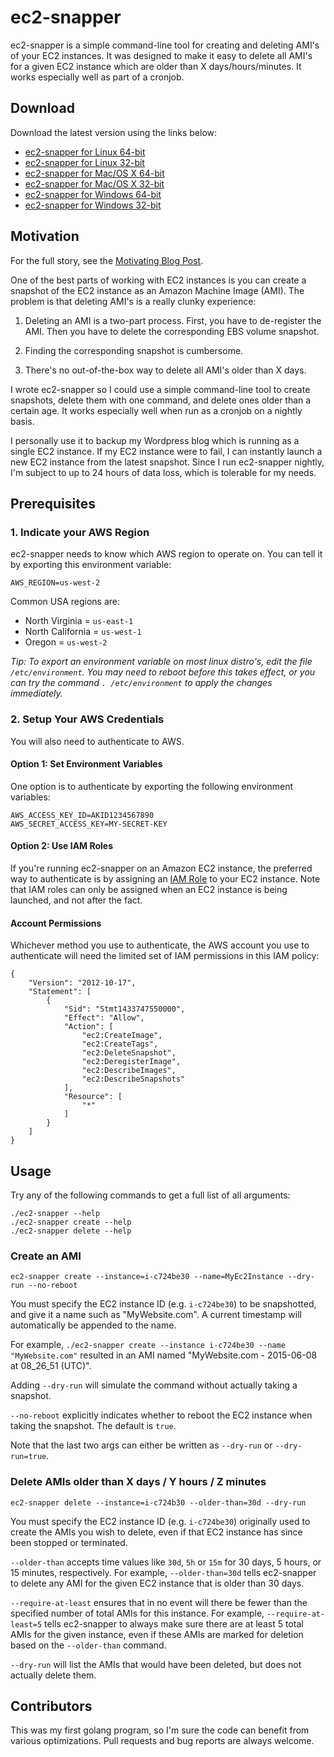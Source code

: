 # ec2-snapper

ec2-snapper is a simple command-line tool for creating and deleting AMI's of your EC2 instances.  It was designed to make it easy to delete all AMI's for a given EC2 instance which are older than X days/hours/minutes.  It works especially well as part of a cronjob.

## Download
Download the latest version using the links below:

- [ec2-snapper for Linux 64-bit](https://s3-us-west-2.amazonaws.com/phxdevops-tmp/ec2-snapper/0.2.0/linux_amd64/ec2-snapper)
- [ec2-snapper for Linux 32-bit](https://s3-us-west-2.amazonaws.com/phxdevops-tmp/ec2-snapper/0.2.0/linux_386/ec2-snapper)
- [ec2-snapper for Mac/OS X 64-bit](https://s3-us-west-2.amazonaws.com/phxdevops-tmp/ec2-snapper/0.2.0/darwin_amd64/ec2-snapper)
- [ec2-snapper for Mac/OS X 32-bit](https://s3-us-west-2.amazonaws.com/phxdevops-tmp/ec2-snapper/0.2.0/darwin_386/ec2-snapper)
- [ec2-snapper for Windows 64-bit](https://s3-us-west-2.amazonaws.com/phxdevops-tmp/ec2-snapper/0.2.0/windows_amd64/ec2-snapper.exe)
- [ec2-snapper for Windows 32-bit](https://s3-us-west-2.amazonaws.com/phxdevops-tmp/ec2-snapper/0.2.0/windows_386/ec2-snapper.exe)

## Motivation
For the full story, see the [Motivating Blog Post](https://joshpadnick.com/2015/06/18/a-simple-tool-for-snapshotting-your-ec2-instances/).

One of the best parts of working with EC2 instances is you can create a snapshot of the EC2 instance as an Amazon Machine Image (AMI).  The problem is that deleting AMI's is a really clunky experience:

1. Deleting an AMI is a two-part process.  First, you have to de-register the AMI.  Then you have to delete the corresponding EBS volume snapshot.

2. Finding the corresponding snapshot is cumbersome.

3. There's no out-of-the-box way to delete all AMI's older than X days.

I wrote ec2-snapper so I could use a simple command-line tool to create snapshots, delete them with one command, and delete ones older than a certain age.  It works especially well when run as a cronjob on a nightly basis.

I personally use it to backup my Wordpress blog which is running as a single EC2 instance.  If my EC2 instance were to fail, I can instantly launch a new EC2 instance from the latest snapshot.  Since I run ec2-snapper nightly, I'm subject to up to 24 hours of data loss, which is tolerable for my needs.

## Prerequisites

### 1. Indicate your AWS Region
ec2-snapper needs to know which AWS region to operate on. You can tell it by exporting this environment variable:

```
AWS_REGION=us-west-2
```
Common USA regions are:

- North Virginia = `us-east-1`
- North California = `us-west-1`
- Oregon = `us-west-2`

_*Tip: To export an environment variable on most linux distro's, edit the file `/etc/environment`.  You may need to reboot before this takes effect, or you can try the command `. /etc/environment` to apply the changes immediately.*_

### 2. Setup Your AWS Credentials
You will also need to authenticate to AWS.

#### Option 1: Set Environment Variables
One option is to authenticate by exporting the following environment variables:

```
AWS_ACCESS_KEY_ID=AKID1234567890
AWS_SECRET_ACCESS_KEY=MY-SECRET-KEY
```

#### Option 2: Use IAM Roles
If you're running ec2-snapper on an Amazon EC2 instance, the preferred way to authenticate is by assigning an [IAM Role](http://docs.aws.amazon.com/AWSEC2/latest/UserGuide/iam-roles-for-amazon-ec2.html) to your EC2 instance.  Note that IAM roles can only be assigned when an EC2 instance is being launched, and not after the fact.

#### Account Permissions
Whichever method you use to authenticate, the AWS account you use to authenticate will need the limited set of IAM permissions in this IAM policy:

```
{
    "Version": "2012-10-17",
    "Statement": [
        {
            "Sid": "Stmt1433747550000",
            "Effect": "Allow",
            "Action": [
                "ec2:CreateImage",
                "ec2:CreateTags",
                "ec2:DeleteSnapshot",
                "ec2:DeregisterImage",
                "ec2:DescribeImages",
                "ec2:DescribeSnapshots"
            ],
            "Resource": [
                "*"
            ]
        }
    ]
}
```


## Usage
Try any of the following commands to get a full list of all arguments:

```
./ec2-snapper --help
./ec2-snapper create --help
./ec2-snapper delete --help
```

### Create an AMI
```
ec2-snapper create --instance=i-c724be30 --name=MyEc2Instance --dry-run --no-reboot
```
You must specify the EC2 instance ID (e.g. `i-c724be30`) to be snapshotted, and give it a name such as "MyWebsite.com".  A current timestamp will automatically be appended to the name.  

For example, `./ec2-snapper create --instance i-c724be30 --name "MyWebsite.com"` resulted in an AMI named "MyWebsite.com - 2015-06-08 at 08_26_51 (UTC)".

Adding `--dry-run` will simulate the command without actually taking a snapshot.

`--no-reboot` explicitly indicates whether to reboot the EC2 instance when taking the snapshot.  The default is `true`.

Note that the last two args can either be written as `--dry-run` or `--dry-run=true`.  

### Delete AMIs older than X days / Y hours / Z minutes
```
ec2-snapper delete --instance=i-c724b30 --older-than=30d --dry-run
```
You must specify the EC2 instance ID (e.g. `i-c724be30`) originally used to create the AMIs you wish to delete, even if that EC2 instance has since been stopped or terminated.  

`--older-than` accepts time values like `30d`, `5h` or `15m` for 30 days, 5 hours, or 15 minutes, respectively.  For example, `--older-than=30d` tells ec2-snapper to delete any AMI for the given EC2 instance that is older than 30 days.

`--require-at-least` ensures that in no event will there be fewer than the specified number of total AMIs for this instance.  For example, `--require-at-least=5` tells ec2-snapper to always make sure there are at least 5 total AMIs for the given instance, even if these AMIs are marked for deletion based on the `--older-than` command.

`--dry-run` will list the AMIs that would have been deleted, but does not actually delete them.

## Contributors
This was my first golang program, so I'm sure the code can benefit from various optimizations.  Pull requests and bug reports are always welcome.
